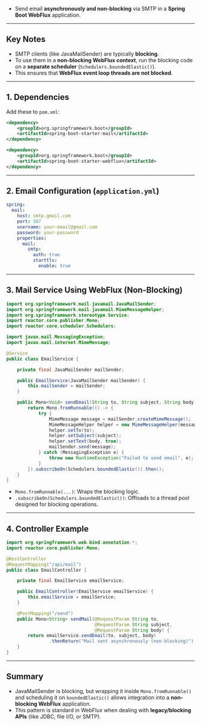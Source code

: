 - Send email **asynchronously and non-blocking** via SMTP in a **Spring Boot WebFlux** application.

---

## Key Notes

* SMTP clients (like JavaMailSender) are typically **blocking**.
* To use them in a **non-blocking WebFlux context**, run the blocking code on a **separate scheduler** (`Schedulers.boundedElastic()`).
* This ensures that **WebFlux event loop threads are not blocked**.

---

## 1. **Dependencies**

Add these to `pom.xml`:

```xml
<dependency>
    <groupId>org.springframework.boot</groupId>
    <artifactId>spring-boot-starter-mail</artifactId>
</dependency>

<dependency>
    <groupId>org.springframework.boot</groupId>
    <artifactId>spring-boot-starter-webflux</artifactId>
</dependency>
```

---

## 2. **Email Configuration (`application.yml`)**

```yaml
spring:
  mail:
    host: smtp.gmail.com
    port: 587
    username: your-email@gmail.com
    password: your-password
    properties:
      mail:
        smtp:
          auth: true
          starttls:
            enable: true
```

---

## 3. **Mail Service Using WebFlux (Non-Blocking)**

```java
import org.springframework.mail.javamail.JavaMailSender;
import org.springframework.mail.javamail.MimeMessageHelper;
import org.springframework.stereotype.Service;
import reactor.core.publisher.Mono;
import reactor.core.scheduler.Schedulers;

import javax.mail.MessagingException;
import javax.mail.internet.MimeMessage;

@Service
public class EmailService {

    private final JavaMailSender mailSender;

    public EmailService(JavaMailSender mailSender) {
        this.mailSender = mailSender;
    }

    public Mono<Void> sendEmail(String to, String subject, String body) {
        return Mono.fromRunnable(() -> {
            try {
                MimeMessage message = mailSender.createMimeMessage();
                MimeMessageHelper helper = new MimeMessageHelper(message, true);
                helper.setTo(to);
                helper.setSubject(subject);
                helper.setText(body, true);
                mailSender.send(message);
            } catch (MessagingException e) {
                throw new RuntimeException("Failed to send email", e);
            }
        }).subscribeOn(Schedulers.boundedElastic()).then();
    }
}
```

* `Mono.fromRunnable(...)`: Wraps the blocking logic.
* `.subscribeOn(Schedulers.boundedElastic())`: Offloads to a thread pool designed for blocking operations.

---

## 4. **Controller Example**

```java
import org.springframework.web.bind.annotation.*;
import reactor.core.publisher.Mono;

@RestController
@RequestMapping("/api/mail")
public class EmailController {

    private final EmailService emailService;

    public EmailController(EmailService emailService) {
        this.emailService = emailService;
    }

    @PostMapping("/send")
    public Mono<String> sendMail(@RequestParam String to,
                                 @RequestParam String subject,
                                 @RequestParam String body) {
        return emailService.sendEmail(to, subject, body)
                .thenReturn("Mail sent asynchronously (non-blocking)");
    }
}
```

---

##  Summary

* JavaMailSender is blocking, but wrapping it inside `Mono.fromRunnable()` and scheduling it on `boundedElastic()` allows integration into a **non-blocking WebFlux** application.
* This pattern is standard in WebFlux when dealing with **legacy/blocking APIs** (like JDBC, file I/O, or SMTP).

